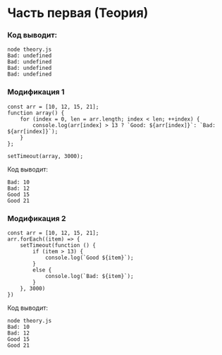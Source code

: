 # Часть первая (Теория)

### Код выводит:

```
node theory.js
Bad: undefined
Bad: undefined
Bad: undefined
Bad: undefined
```
### Модификация 1

```
const arr = [10, 12, 15, 21];
function array() {
    for (index = 0, len = arr.length; index < len; ++index) {
        console.log(arr[index] > 13 ? `Good: ${arr[index]}`: `Bad: ${arr[index]}`);
    }
};

setTimeout(array, 3000);
```

Код выводит:

```
Bad: 10
Bad: 12
Good 15
Good 21
```

### Модификация 2


```
const arr = [10, 12, 15, 21];
arr.forEach((item) => {
    setTimeout(function () {
        if (item > 13) {
            console.log(`Good ${item}`);
        }
        else {
            console.log(`Bad: ${item}`);
        }
    }, 3000)
})
```

Код выводит:

```
node theory.js
Bad: 10
Bad: 12
Good 15
Good 21
```

